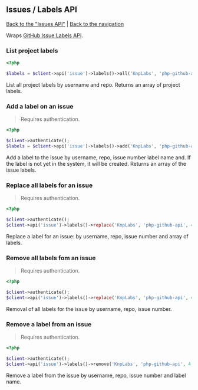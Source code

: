 ## Issues / Labels API
[Back to the "Issues API"](../issues.md) | [Back to the navigation](index.md)

Wraps [GitHub Issue Labels API](http://developer.github.com/v3/issues/labels/).

### List project labels

```php
<?php

$labels = $client->api('issue')->labels()->all('KnpLabs', 'php-github-api');
```

List all project labels by username and repo.
Returns an array of project labels.

### Add a label on an issue

> Requires authentication.

```php
<?php

$client->authenticate();
$labels = $client->api('issue')->labels()->add('KnpLabs', 'php-github-api', 4, 'label name');
```

Add a label to the issue by username, repo, issue number label name and. If the label is not yet in
the system, it will be created.
Returns an array of the issue labels.

### Replace all labels for an issue

> Requires authentication.

```php
<?php

$client->authenticate();
$client->api('issue')->labels()->replace('KnpLabs', 'php-github-api', 4, array('new label name'));
```

Replace a label for an issue: by username, repo, issue number and array of labels.

### Remove all labels fom an issue

> Requires authentication.

```php
<?php

$client->authenticate();
$client->api('issue')->labels()->replace('KnpLabs', 'php-github-api', 4);
```

Removal of all labels for the issue by username, repo, issue number.

### Remove a label from an issue

> Requires authentication.

```php
<?php

$client->authenticate();
$client->api('issue')->labels()->remove('KnpLabs', 'php-github-api', 4, 'label name');
```

Remove a label from the issue by username, repo, issue number and label name.
